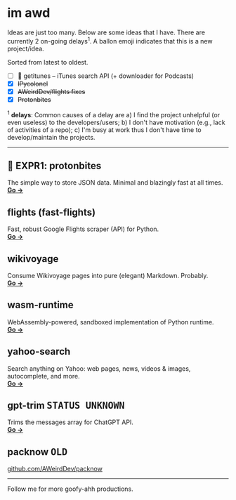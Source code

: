 # im awd

Ideas are just too many. Below are some ideas that I have. There are currently 2 on-going delays<sup>1</sup>. A ballon emoji indicates that this is a new project/idea.

Sorted from latest to oldest.

- [ ] 🎈 getitunes – iTunes search API (+ downloader for Podcasts)
- [x] ~~IPycolonel~~
- [x] ~~AWeirdDev/flights fixes~~
- [x] ~~Protonbites~~

<sup>1</sup> **delays**: Common causes of a delay are a) I find the project unhelpful (or even useless) to the developers/users; b) I don't have motivation (e.g., lack of activities of a repo); c) I'm busy at work thus I don't have time to develop/maintain the projects.

***

## 🧪 EXPR1: protonbites

The simple way to store JSON data. Minimal and blazingly fast at all times.<br />
**[Go →](https://github.com/AWeirdDev/protonbites)**

## flights (fast-flights)

Fast, robust Google Flights scraper (API) for Python.<br />
**[Go →](https://github.com/AWeirdDev/flights)**

## wikivoyage

Consume Wikivoyage pages into pure (elegant) Markdown. Probably.<br />
**[Go →](https://github.com/AWeirdDev/wikivoyage)**

## wasm-runtime

WebAssembly-powered, sandboxed implementation of Python runtime.<br />
**[Go →](https://github.com/AWeirdDev/wasm-runtime)**


## yahoo-search

Search anything on Yahoo: web pages, news, videos & images, autocomplete, and more.<br />
**[Go →](https://github.com/AWeirdDev/yahoo-search)**

## gpt-trim <kbd>STATUS UNKNOWN</kbd>

Trims the messages array for ChatGPT API.<br />
**[Go →](https://github.com/AWeirdDev/gpt-trim)**

## packnow <kbd>OLD</kbd>

[github.com/AWeirdDev/packnow](https://github.com/AWeirdDev/packnow)


***


Follow me for more goofy-ahh productions.
